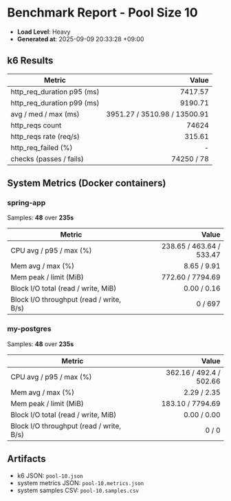 ﻿# **Benchmark Report - Pool Size 10**

- **Load Level**: Heavy
- **Generated at**: 2025-09-09 20:33:28 +09:00

## k6 Results

| Metric | Value |
|---|---:|
| http_req_duration p95 (ms) | 7417.57 |
| http_req_duration p99 (ms) | 9190.71 |
| avg / med / max (ms) | 3951.27 / 3510.98 / 13500.91 |
| http_reqs count | 74624 |
| http_reqs rate (req/s) | 315.61 |
| http_req_failed (%) | - |
| checks (passes / fails) | 74250 / 78 |

## System Metrics (Docker containers)

### spring-app

Samples: **48** over **235s**

| Metric | Value |
|---|---:|
| CPU avg / p95 / max (%) | 238.65 / 463.64 / 533.47 |
| Mem avg / max (%) | 8.65 / 9.91 |
| Mem peak / limit (MiB) | 772.60 / 7794.69 |
| Block I/O total (read / write, MiB) | 0.00 / 0.16 |
| Block I/O throughput (read / write, B/s) | 0 / 697 |

### my-postgres

Samples: **48** over **235s**

| Metric | Value |
|---|---:|
| CPU avg / p95 / max (%) | 362.16 / 492.4 / 502.66 |
| Mem avg / max (%) | 2.29 / 2.35 |
| Mem peak / limit (MiB) | 183.10 / 7794.69 |
| Block I/O total (read / write, MiB) | 0.00 / 0.00 |
| Block I/O throughput (read / write, B/s) | 0 / 0 |

## Artifacts

- k6 JSON: `pool-10.json`
- system metrics JSON: `pool-10.metrics.json`
- system samples CSV: `pool-10.samples.csv`
